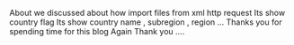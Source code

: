 About we discussed about how import files from xml http request 
Its show country flag 
Its show country name ,  subregion , region ...
Thanks you for spending time for this blog 
Again Thank you ....
